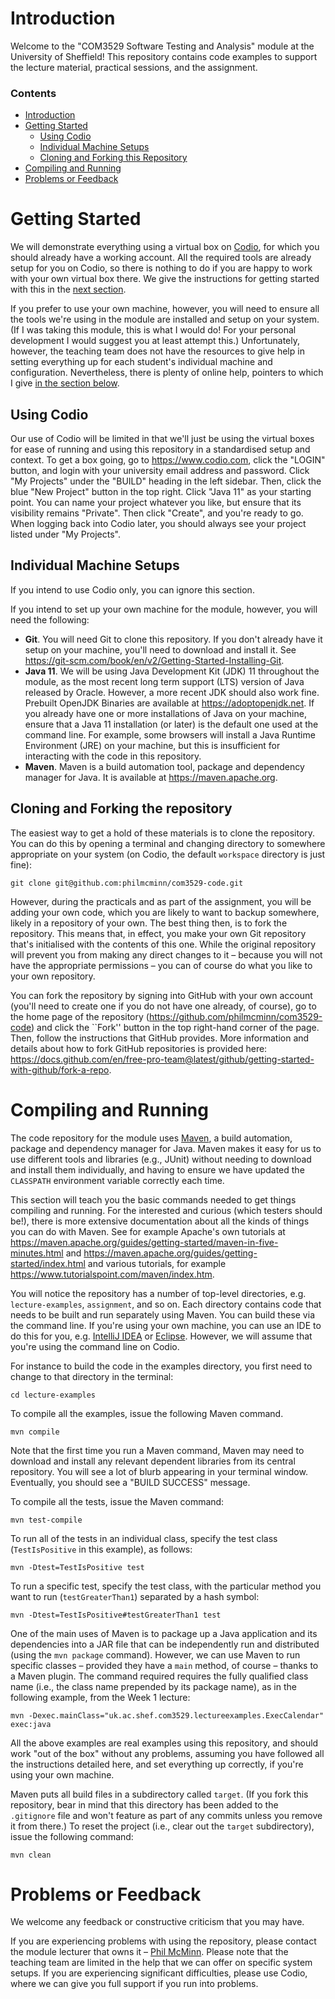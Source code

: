 # Introduction
Welcome to the "COM3529 Software Testing and Analysis" module at the University
of Sheffield! This repository contains code examples to support the lecture
material, practical sessions, and the assignment.

### Contents

* [Introduction](#introduction)
* [Getting Started](#getting-started)
    * [Using Codio](#using-codio)
    * [Individual Machine Setups](#individual-machine-setups)
    * [Cloning and Forking this Repository](#cloning-and-forking-the-repository)
* [Compiling and Running](#compiling-and-running)
* [Problems or Feedback](#problems-or-feedback)

# Getting Started

We will demonstrate everything using a virtual box on
[Codio](https://www.codio.com), for which you should already have a working
account. All the required tools are already setup for you on Codio, so there is
nothing to do if you are happy to work with your own virtual box there. We give
the instructions for getting started with this in the [next section](#using-codio).

If you prefer to use your own machine, however, you will need to ensure all the
tools we're using in the module are installed and setup on your system. (If I
was taking this module, this is what I would do! For your personal development I
would suggest you at least attempt this.) Unfortunately, however, the teaching
team does not have the resources to give help in setting everything up for each
student's individual machine and configuration. Nevertheless, there is plenty of
online help, pointers to which I give [in the section
below](#individual-machine-setups). 

## Using Codio

Our use of Codio will be limited in that we'll just be using the virtual boxes
for ease of running and using this repository in a standardised setup and
context. To get a box going, go to https://www.codio.com, click the "LOGIN"
button, and login with your university email address and password. Click "My
Projects" under the "BUILD" heading in the left sidebar. Then, click the blue
"New Project" button in the top right. Click "Java 11" as your starting point.
You can name your project whatever you like, but ensure that its visibility
remains "Private". Then click "Create", and you're ready to go. When logging
back into Codio later, you should always see your project listed under "My
Projects".

## Individual Machine Setups

If you intend to use Codio only, you can ignore this section. 

If you intend to set up your own machine for the module, however, you will need
the following:

* __Git__. You will need Git to clone this repository. If you don't already have
  it setup on your machine, you'll need to download and install it. See
  https://git-scm.com/book/en/v2/Getting-Started-Installing-Git.
* __Java 11__. We will be using Java Development Kit (JDK) 11 throughout the
  module, as the most recent long term support (LTS) version of Java released by
  Oracle. However, a more recent JDK should also work fine. Prebuilt OpenJDK
  Binaries are available at https://adoptopenjdk.net. If you already have one
  or more installations of Java on your machine, ensure that a Java 11
  installation (or later) is the default one used at the command line. For
  example, some browsers will install a Java Runtime Environment (JRE) on your
  machine, but this is insufficient for interacting with the code in this
  repository.
* __Maven__. Maven is a build automation tool, package and dependency manager
  for Java. It is available at https://maven.apache.org. 

## Cloning and Forking the repository

The easiest way to get a hold of these materials is to clone the repository. You
can do this by opening a terminal and changing directory to somewhere
appropriate on your system (on Codio, the default `workspace` directory is just
fine):

``git clone git@github.com:philmcminn/com3529-code.git``

However, during the practicals and as part of the assignment, you will be adding
your own code, which you are likely to want to backup somewhere, likely in a
repository of your own. The best thing then, is to fork the repository. This
means that, in effect, you make your own Git repository that's initialised with
the contents of this one. While the original repository will prevent you from
making any direct changes to it – because you will not have the appropriate
permissions – you can of course do what you like to your own repository.

You can fork the repository by signing into GitHub with your own account (you'll
need to create one if you do not have one already, of course), go to the home
page of the repository (https://github.com/philmcminn/com3529-code) and click
the ``Fork'' button in the top right-hand corner of the page. Then, follow the
instructions that GitHub provides. More information and details about how to
fork GitHub repositories is provided here:
https://docs.github.com/en/free-pro-team@latest/github/getting-started-with-github/fork-a-repo.


# Compiling and Running

The code repository for the module uses [Maven](https://maven.apache.org), a
build automation, package and dependency manager for Java. Maven makes it easy
for us to use different tools and libraries (e.g., JUnit) without needing to
download and install them individually, and having to ensure we have updated the
`CLASSPATH` environment variable correctly each time. 

This section will teach you the basic commands needed to get things compiling
and running. For the interested and curious (which testers should be!), there is
more extensive documentation about all the kinds of things you can do with
Maven. See for example Apache's own tutorials at
https://maven.apache.org/guides/getting-started/maven-in-five-minutes.html and
https://maven.apache.org/guides/getting-started/index.html and various
tutorials, for example https://www.tutorialspoint.com/maven/index.htm.

You will notice the repository has a number of top-level directories, e.g.
`lecture-examples`, `assignment`, and so on. Each directory contains code that
needs to be built and run separately using Maven. You can build these via the
command line. If you're using your own machine, you can use an IDE to do this
for you, e.g. [IntelliJ IDEA](https://www.jetbrains.com/idea) or
[Eclipse](https://www.eclipse.org/downloads). However, we will assume that
you're using the command line on Codio. 

For instance to build the code in the examples directory, you first need to
change to that directory in the terminal:

``cd lecture-examples``

To compile all the examples, issue the following Maven command. 

``mvn compile``

Note that the first time you run a Maven command, Maven may need to download and
install any relevant dependent libraries from its central repository. You will
see a lot of blurb appearing in your terminal window. Eventually, you should see
a "BUILD SUCCESS" message.

To compile all the tests, issue the Maven command:

``mvn test-compile``

To run all of the tests in an individual class, specify the test class
(`TestIsPositive` in this example), as follows:

``mvn -Dtest=TestIsPositive test``

To run a specific test, specify the test class, with the particular method you
want to run (`testGreaterThan1`) separated by a hash symbol:

``mvn -Dtest=TestIsPositive#testGreaterThan1 test``

One of the main uses of Maven is to package up a Java application and its
dependencies into a JAR file that can be independently run and distributed
(using the `mvn package` command). However, we can use Maven to run specific
classes – provided they have a `main` method, of course – thanks to a Maven
plugin. The command required requires the fully qualified class name (i.e., the
class name prepended by its package name), as in the following example, from the
Week 1 lecture:

``mvn -Dexec.mainClass="uk.ac.shef.com3529.lectureexamples.ExecCalendar" exec:java``

All the above examples are real examples using this repository, and should work
"out of the box" without any problems, assuming you have followed all the
instructions detailed here, and set everything up correctly, if you're using
your own machine.

Maven puts all build files in a subdirectory called `target`. (If you fork this
repository, bear in mind that this directory has been added to the `.gitignore`
file and won't feature as part of any commits unless you remove it from there.)
To reset the project (i.e., clear out the `target` subdirectory), issue the
following command:

``mvn clean``

# Problems or Feedback

We welcome any feedback or constructive criticism that you may have.

If you are experiencing problems with using the repository, please contact the
module lecturer that owns it – [Phil McMinn](https://mcminn.io). Please note
that the teaching team are limited in the help that we can offer on specific
system setups. If you are experiencing significant difficulties, please use
Codio, where we can give you full support if you run into problems. 
